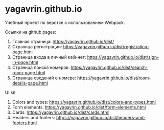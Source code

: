 # yagavrin.github.io

Учебный проект по верстке с использованием Webpack.

Ссылки на github pages:
1. Главная страница: https://yagavrin.github.io/dist/
2. Страница регистрации: https://yagavrin.github.io/dist/registration-page.html
3. Страница входа в личный кабинет: https://yagavrin.github.io/dist/sign-in-page.html
4. Страница поиска номеров: https://yagavrin.github.io/dist/search-room-page.html
5. Страница сведений о номере: https://yagavrin.github.io/dist/room-details-page.html

UI kit
1. Colors and types: https://yagavrin.github.io/dist/colors-and-types.html
2. Form elements: https://yagavrin.github.io/dist/form-elements.html
3. Cards: https://yagavrin.github.io/dist/cards.html
4. Headers and footers: https://yagavrin.github.io/dist/headers-and-footers.html
